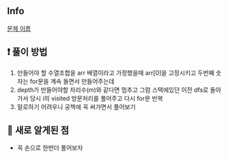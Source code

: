 ## Info
<a href="문제 주소" rel="nofollow">문제 이름</a>

## ❗ 풀이 방법
1. 만들어야 할 수열조합을 arr 배열이라고 가정했을때 arr[0]을 고정시키고 두번째 숫자는 for문을 계속 돌면서 만들어주는데 
2. depth가 만들어야할 자리수(m)와 같다면 멈추고 그럼 스택에있던 이전 dfs로 돌아가서 당시 i의 visited 방문처리를 풀어주고 다시 for문 반복
3. 말로하기 어려우니 공책에 꼭 써가면서 풀어보기

## 🙂 새로 알게된 점

* 꼭 손으로 한번더 풀어보자

